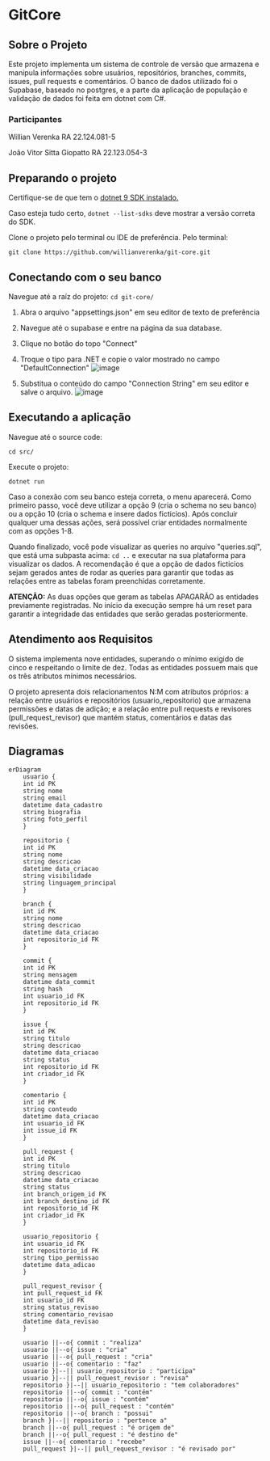 # GitCore

## Sobre o Projeto

Este projeto implementa um sistema de controle de versão que armazena e manipula informações sobre usuários, repositórios, branches, commits, issues, pull requests e comentários. O banco de dados utilizado foi o Supabase, baseado no postgres, e a parte da aplicação de população e validação de dados foi feita em dotnet com C#.

### Participantes

Willian Verenka RA 22.124.081-5

João Vitor Sitta Giopatto RA 22.123.054-3

## Preparando o projeto
Certifique-se de que tem o [dotnet 9 SDK instalado.](https://dotnet.microsoft.com/pt-br/download/dotnet/9.0)

Caso esteja tudo certo, `dotnet --list-sdks` deve mostrar a versão correta do SDK.

Clone o projeto pelo terminal ou IDE de preferência. Pelo terminal:

`git clone https://github.com/willianverenka/git-core.git`

## Conectando com o seu banco

Navegue até a raíz do projeto:
`cd git-core/`

1. Abra o arquivo "appsettings.json" em seu editor de texto de preferência
2. Navegue até o supabase e entre na página da sua database.
3. Clique no botão do topo "Connect"
4. Troque o tipo para .NET e copie o valor mostrado no campo "DefaultConnection"
   ![image](https://github.com/user-attachments/assets/eab03e5a-df93-471b-9070-e11426821669)

5. Substitua o conteúdo do campo "Connection String" em seu editor e salve o arquivo.
![image](https://github.com/user-attachments/assets/4210401c-f625-40b6-a74d-8a05555ada99)

## Executando a aplicação

Navegue até o source code:

`cd src/`

Execute o projeto:

`dotnet run`

Caso a conexão com seu banco esteja correta, o menu aparecerá. Como primeiro passo, você deve utilizar a opção 9 (cria o schema no seu banco) ou a opção 10 (cria o schema e insere dados ficticios). Após concluir qualquer uma dessas ações, será possível criar entidades normalmente com as opções 1-8.

Quando finalizado, você pode visualizar as queries no arquivo "queries.sql", que está uma subpasta acima: `cd ..` e executar na sua plataforma para visualizar os dados. A recomendação é que a opção de dados ficticios sejam gerados antes de rodar as queries para garantir que todas as relações entre as tabelas foram preenchidas corretamente.

**ATENÇÃO:** As duas opções que geram as tabelas APAGARÃO as entidades previamente registradas. No início da execução sempre há um reset para garantir a integridade das entidades que serão geradas posteriormente.

## Atendimento aos Requisitos

O sistema implementa nove entidades, superando o mínimo exigido de cinco e respeitando o limite de dez. Todas as entidades possuem mais que os três atributos mínimos necessários.

O projeto apresenta dois relacionamentos N:M com atributos próprios: a relação entre usuários e repositórios (usuario_repositorio) que armazena permissões e datas de adição; e a relação entre pull requests e revisores (pull_request_revisor) que mantém status, comentários e datas das revisões.

## Diagramas

```mermaid
erDiagram
    usuario {
    int id PK
    string nome
    string email
    datetime data_cadastro
    string biografia
    string foto_perfil
    }

    repositorio {
    int id PK
    string nome
    string descricao
    datetime data_criacao
    string visibilidade
    string linguagem_principal
    }

    branch {
    int id PK
    string nome
    string descricao
    datetime data_criacao
    int repositorio_id FK
    }

    commit {
    int id PK
    string mensagem
    datetime data_commit
    string hash
    int usuario_id FK
    int repositorio_id FK
    }

    issue {
    int id PK
    string titulo
    string descricao
    datetime data_criacao
    string status
    int repositorio_id FK
    int criador_id FK
    }

    comentario {
    int id PK
    string conteudo
    datetime data_criacao
    int usuario_id FK
    int issue_id FK
    }

    pull_request {
    int id PK
    string titulo
    string descricao
    datetime data_criacao
    string status
    int branch_origem_id FK
    int branch_destino_id FK
    int repositorio_id FK
    int criador_id FK
    }

    usuario_repositorio {
    int usuario_id FK
    int repositorio_id FK
    string tipo_permissao
    datetime data_adicao
    }

    pull_request_revisor {
    int pull_request_id FK
    int usuario_id FK
    string status_revisao
    string comentario_revisao
    datetime data_revisao
    }

    usuario ||--o{ commit : "realiza"
    usuario ||--o{ issue : "cria"
    usuario ||--o{ pull_request : "cria"
    usuario ||--o{ comentario : "faz"
    usuario }|--|| usuario_repositorio : "participa"
    usuario }|--|| pull_request_revisor : "revisa"
    repositorio }|--|| usuario_repositorio : "tem colaboradores"
    repositorio ||--o{ commit : "contém"
    repositorio ||--o{ issue : "contém"
    repositorio ||--o{ pull_request : "contém"
    repositorio ||--o{ branch : "possui"
    branch }|--|| repositorio : "pertence a"
    branch ||--o{ pull_request : "é origem de"
    branch ||--o{ pull_request : "é destino de"
    issue ||--o{ comentario : "recebe"
    pull_request }|--|| pull_request_revisor : "é revisado por"
